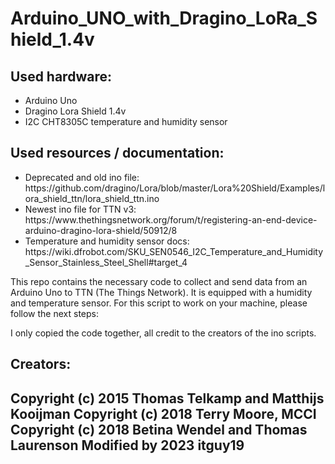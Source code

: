 # Arduino_UNO_with_Dragino_LoRa_Shield_1.4v
<h2>Used hardware:</h2>
<ul>
  <li>Arduino Uno</li>
  <li>Dragino Lora Shield 1.4v</li>
  <li>I2C CHT8305C temperature and humidity sensor</li>
</ul>

<h2>Used resources / documentation:</h2>
<ul>
  <li>Deprecated and old ino file: https://github.com/dragino/Lora/blob/master/Lora%20Shield/Examples/lora_shield_ttn/lora_shield_ttn.ino</li>
  <li>Newest ino file for TTN v3: https://www.thethingsnetwork.org/forum/t/registering-an-end-device-arduino-dragino-lora-shield/50912/8</li>
  <li>Temperature and humidity sensor docs: https://wiki.dfrobot.com/SKU_SEN0546_I2C_Temperature_and_Humidity_Sensor_Stainless_Steel_Shell#target_4</li>
</ul>

This repo contains the necessary code to collect and send data from an Arduino Uno to TTN (The Things Network). It is equipped with a humidity and temperature sensor. For this script to work on your machine, please follow the next steps:


I only copied the code together, all credit to the creators of the ino scripts.

<h2>Creators:<h2>
Copyright (c) 2015 Thomas Telkamp and Matthijs Kooijman
Copyright (c) 2018 Terry Moore, MCCI
Copyright (c) 2018 Betina Wendel and Thomas Laurenson
Modified by 2023 itguy19
